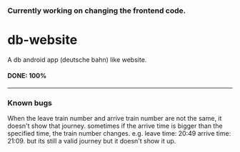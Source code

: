 ### Currently working on changing the frontend code.

# db-website
A db android app (deutsche bahn) like website.

#### DONE: 100%
---
### Known bugs
When the leave train number and arrive train number are not the same, it doesn't show that journey. sometimes if the arrive time is bigger than the specified time, the train number changes. e.g. leave time: 20:49 arrive time: 21:09. but its still a valid journey but it doesn't show it up.
